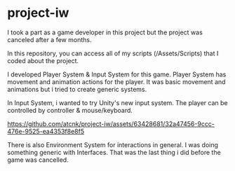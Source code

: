 # project-iw

I took a part as a game developer in this project but the project was canceled after a few months. 

In this repository, you can access all of my scripts (/Assets/Scripts) that I coded about the project.

I developed Player System & Input System for this game. Player System has movement and animation actions for the player. It was basic movement and animations but i tried to create generic systems.

In Input System, i wanted to try Unity's new input system. The player can be controlled by controller & mouse/keyboard. 

https://github.com/atcnk/project-iw/assets/63428681/32a47456-9ccc-476e-9525-ea4353f8e8f5

There is also Environment System for interactions in general. I was doing something generic with Interfaces. That was the last thing i did before the game was cancelled.
